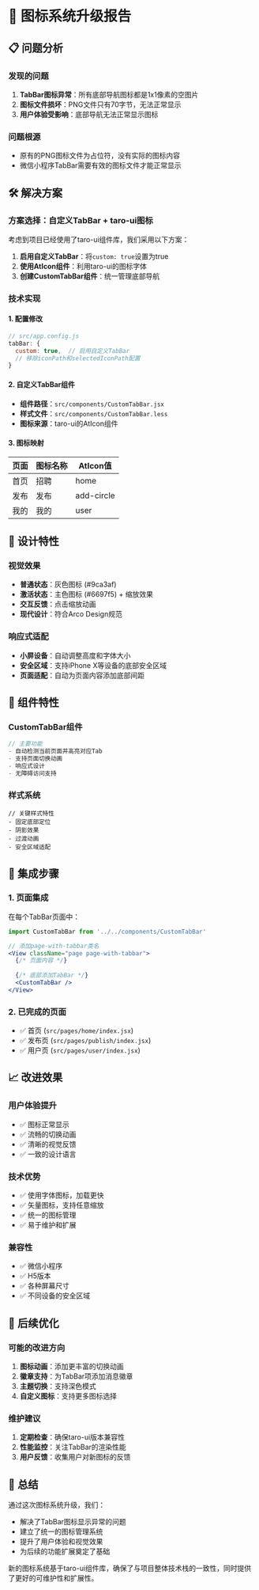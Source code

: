 # 🎯 图标系统升级报告

## 📋 问题分析

### 发现的问题
1. **TabBar图标异常**：所有底部导航图标都是1x1像素的空图片
2. **图标文件损坏**：PNG文件只有70字节，无法正常显示
3. **用户体验受影响**：底部导航无法正常显示图标

### 问题根源
- 原有的PNG图标文件为占位符，没有实际的图标内容
- 微信小程序TabBar需要有效的图标文件才能正常显示

## 🛠 解决方案

### 方案选择：自定义TabBar + taro-ui图标
考虑到项目已经使用了taro-ui组件库，我们采用以下方案：

1. **启用自定义TabBar**：将`custom: true`设置为true
2. **使用AtIcon组件**：利用taro-ui的图标字体
3. **创建CustomTabBar组件**：统一管理底部导航

### 技术实现

#### 1. 配置修改
```javascript
// src/app.config.js
tabBar: {
  custom: true,  // 启用自定义TabBar
  // 移除iconPath和selectedIconPath配置
}
```

#### 2. 自定义TabBar组件
- **组件路径**：`src/components/CustomTabBar.jsx`
- **样式文件**：`src/components/CustomTabBar.less`
- **图标来源**：taro-ui的AtIcon组件

#### 3. 图标映射
| 页面 | 图标名称 | AtIcon值 |
|------|----------|----------|
| 首页 | 招聘 | home |
| 发布 | 发布 | add-circle |
| 我的 | 我的 | user |

## 🎨 设计特性

### 视觉效果
- **普通状态**：灰色图标 (#9ca3af)
- **激活状态**：主色图标 (#6697f5) + 缩放效果
- **交互反馈**：点击缩放动画
- **现代设计**：符合Arco Design规范

### 响应式适配
- **小屏设备**：自动调整高度和字体大小
- **安全区域**：支持iPhone X等设备的底部安全区域
- **页面适配**：自动为页面内容添加底部间距

## 📱 组件特性

### CustomTabBar组件
```jsx
// 主要功能
- 自动检测当前页面并高亮对应Tab
- 支持页面切换动画
- 响应式设计
- 无障碍访问支持
```

### 样式系统
```less
// 关键样式特性
- 固定底部定位
- 阴影效果
- 过渡动画
- 安全区域适配
```

## 🔧 集成步骤

### 1. 页面集成
在每个TabBar页面中：
```jsx
import CustomTabBar from '../../components/CustomTabBar'

// 添加page-with-tabbar类名
<View className="page page-with-tabbar">
  {/* 页面内容 */}
  
  {/* 底部添加TabBar */}
  <CustomTabBar />
</View>
```

### 2. 已完成的页面
- ✅ 首页 (`src/pages/home/index.jsx`)
- ✅ 发布页 (`src/pages/publish/index.jsx`)
- ✅ 用户页 (`src/pages/user/index.jsx`)

## 📈 改进效果

### 用户体验提升
- ✅ 图标正常显示
- ✅ 流畅的切换动画
- ✅ 清晰的视觉反馈
- ✅ 一致的设计语言

### 技术优势
- ✅ 使用字体图标，加载更快
- ✅ 矢量图标，支持任意缩放
- ✅ 统一的图标管理
- ✅ 易于维护和扩展

### 兼容性
- ✅ 微信小程序
- ✅ H5版本
- ✅ 各种屏幕尺寸
- ✅ 不同设备的安全区域

## 🔮 后续优化

### 可能的改进方向
1. **图标动画**：添加更丰富的切换动画
2. **徽章支持**：为TabBar项添加消息徽章
3. **主题切换**：支持深色模式
4. **自定义图标**：支持更多图标选择

### 维护建议
1. **定期检查**：确保taro-ui版本兼容性
2. **性能监控**：关注TabBar的渲染性能
3. **用户反馈**：收集用户对新图标的反馈

## 📝 总结

通过这次图标系统升级，我们：
- 解决了TabBar图标显示异常的问题
- 建立了统一的图标管理系统
- 提升了用户体验和视觉效果
- 为后续的功能扩展奠定了基础

新的图标系统基于taro-ui组件库，确保了与项目整体技术栈的一致性，同时提供了更好的可维护性和扩展性。
